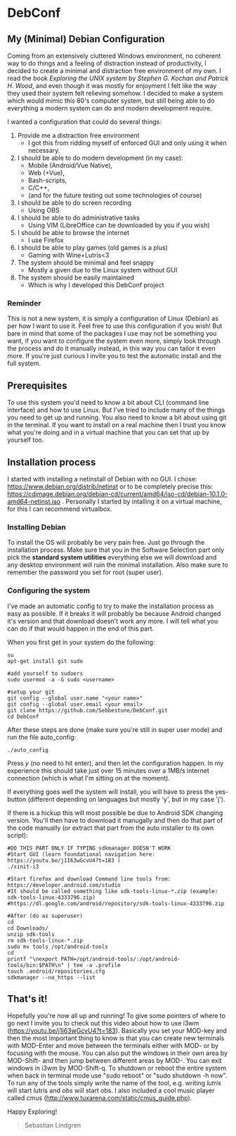 # DebConf
## My (Minimal) Debian Configuration
Coming from an extensively cluttered Windows environment, no coherent way to do things and a feeling of distraction instead of productivity, I decided to create a minimal and distraction free environment of my own. I read the book *Exploring the UNIX system* by *Stephen G. Kochan and Patrick H. Wood*, and even though it was mostly for enjoyment I felt like the way they used their system felt relieving somehow. I decided to make a system which would mimic this 80's computer system, but still being able to do everything a modern system can do and modern development require. 

I wanted a configuration that could do several things:

1. Provide me a distraction free environment
    - I got this from ridding myself of enforced GUI and only using it when necessary.
2. I should be able to do modern development (in my case): 
    - Mobile (Android/Vue Native), 
    - Web (+Vue), 
    - Bash-scripts, 
    - C/C++,
    - (and for the future testing out some technologies of course)
3. I should be able to do screen recording
    - Using OBS
4. I should be able to do administrative tasks
    - Using VIM (LibreOffice can be downloaded by you if you wish)
5. I should be able to browse the internet
    - I use Firefox
6. I should be able to play games (old games is a plus)
    - Gaming with Wine+Lutris<3
7. The system should be minimal and feel snappy
    - Mostly a given due to the Linux system without GUI
8. The system should be easily maintained
    - Which is why I developed this DebConf project

### Reminder
This is not a new system, it is simply a configuration of Linux (Debian) as per how I want to use it. Feel free to use this configuration if you wish! But bare in mind that some of the packages I use may not be something you want, if you want to configure the system even more, simply look through the process and do it manually instead, in this way you can tailor it even more. If you're just curious I invite you to test the automatic install and the full system.

## Prerequisites
To use this system you'd need to know a bit about CLI (command line interface) and how to use Linux. But I've tried to include many of the things you need to get up and running. You also need to know a bit about using git in the terminal. If you want to install on a real machine then I trust you know what you're doing and in a virtual machine that you can set that up by yourself too.

## Installation process
I started with installing a netinstall of Debian with no GUI. I chose: https://www.debian.org/distrib/netinst or to be completely precise this: https://cdimage.debian.org/debian-cd/current/amd64/iso-cd/debian-10.1.0-amd64-netinst.iso . Personally I started by intalling it on a virtual machine, for this I can recommend virtualbox. 

### Installing Debian
To install the OS will probably be very pain free. Just go through the installation process. Make sure that you in the Software Selection part only pick the **standard system utilities** everything else we will download and any desktop environment will ruin the minimal installation. Also make sure to remember the password you set for root (super user).

### Configuring the system
I've made an automatic config to try to make the installation process as easy as possible. If it breaks it will probably be because Android changed it's version and that download doesn't work any more. I will tell what you can do if that would happen in the end of this part.  

When you first get in your system do the following:
```
su 
apt-get install git sudo

#add yourself to sudoers
sudo usermod -a -G sudo <username>

#setup your git 
git config --global user.name "<your name>"
git config --global user.email <your email>
git clone https://github.com/Sebbestune/DebConf.git
cd DebConf
```
After these steps are done (make sure you're still in super user mode) and run the file auto_config:
```
./auto_config
```

Press *y* (no need to hit enter), and then let the configuration happen. In my experience this should take just over 15 minutes over a 1MB/s internet connection (which is what I'm sitting on at the moment). 

If everything goes well the system will install, you will have to press the yes-button (different depending on languages but mostly 'y', but in my case 'j').

If there is a hickup this will most possible be due to Android SDK changing version. You'll then have to download it manugally and then do that part of the code manually (or extract that part from the auto installer to its own script):
```
#DO THIS PART ONLY IF TYPING sdkmanager DOESN'T WORK
#Start GUI (learn foundational navigation here: https://youtu.be/j1I63wGcvU4?t=183 )
./xinit-i3

#Start firefox and download Command line tools from: https://developer.android.com/studio
#It should be called something like sdk-tools-linux-*.zip (example: sdk-tools-linux-4333796.zip)
#https://dl.google.com/android/repository/sdk-tools-linux-4333796.zip

#After (do as superuser)
cd 
cd Downloads/
unzip sdk-tools
rm sdk-tools-linux-*.zip
sudo mv tools /opt/android-tools
cd 
printf "\nexport PATH=/opt/android-tools/:/opt/android-tools/bin:$PATH\n" | tee -a .profile
touch .android/repositories.cfg
sdkmanager --no_https --list
```

## That's it!
Hopefully you're now all up and running! To give some pointers of where to go next I invite you to check out this video about how to use i3wm (https://youtu.be/j1I63wGcvU4?t=183). Basically you set your MOD-key and then the most important thing to know is that you can create new terminals with MOD-Enter and move between the terminals either with MOD-<direction key> or by focusing with the mouse. You can also put the windows in their own area by MOD-Shift-<number> and then jump between different areas by MOD-<number>. You can exit windows in i3wm by MOD-Shift-q. To shutdown or reboot the entire system when back in terminal mode use "sudo reboot" or "sudo shutdown -h now". To run any of the tools simply write the name of the tool, e.g. writing *lutris* will start lutris and *obs* will start obs. I also included a cool music player called cmus (http://www.tuxarena.com/static/cmus_guide.php). 
  
Happy Exploring!
> Sebastian Lindgren
